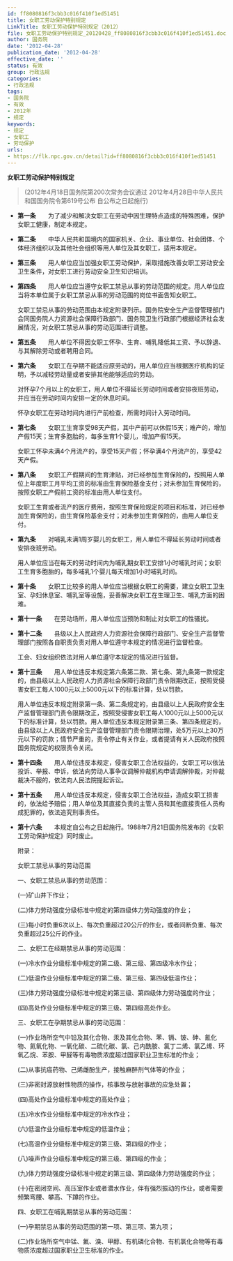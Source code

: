 ```yaml
---
id: ff8080816f3cbb3c016f410f1ed51451
title: 女职工劳动保护特别规定
LinkTitle: 女职工劳动保护特别规定（2012）
file: 女职工劳动保护特别规定_20120428_ff8080816f3cbb3c016f410f1ed51451.docx
author: 国务院
date: '2012-04-28'
publication_date: '2012-04-28'
effective_date: ''
status: 有效
group: 行政法规
categories:
- 行政法规
tags:
- 国务院
- 有效
- 2012年
- 规定
keywords:
- 规定
- 女职工
- 劳动保护
urls:
- https://flk.npc.gov.cn/detail?id=ff8080816f3cbb3c016f410f1ed51451
---
```


**女职工劳动保护特别规定**

> (2012年4月18日国务院第200次常务会议通过 2012年4月28日中华人民共和国国务院令第619号公布 自公布之日起施行)

- **第一条**　　为了减少和解决女职工在劳动中因生理特点造成的特殊困难，保护女职工健康，制定本规定。

- **第二条**　　中华人民共和国境内的国家机关、企业、事业单位、社会团体、个体经济组织以及其他社会组织等用人单位及其女职工，适用本规定。

- **第三条**　　用人单位应当加强女职工劳动保护，采取措施改善女职工劳动安全卫生条件，对女职工进行劳动安全卫生知识培训。

- **第四条**　　用人单位应当遵守女职工禁忌从事的劳动范围的规定。用人单位应当将本单位属于女职工禁忌从事的劳动范围的岗位书面告知女职工。

  女职工禁忌从事的劳动范围由本规定附录列示。国务院安全生产监督管理部门会同国务院人力资源社会保障行政部门、国务院卫生行政部门根据经济社会发展情况，对女职工禁忌从事的劳动范围进行调整。

- **第五条**　　用人单位不得因女职工怀孕、生育、哺乳降低其工资、予以辞退、与其解除劳动或者聘用合同。

- **第六条**　　女职工在孕期不能适应原劳动的，用人单位应当根据医疗机构的证明，予以减轻劳动量或者安排其他能够适应的劳动。

  对怀孕7个月以上的女职工，用人单位不得延长劳动时间或者安排夜班劳动，并应当在劳动时间内安排一定的休息时间。

  怀孕女职工在劳动时间内进行产前检查，所需时间计入劳动时间。

- **第七条**　　女职工生育享受98天产假，其中产前可以休假15天；难产的，增加产假15天；生育多胞胎的，每多生育1个婴儿，增加产假15天。

  女职工怀孕未满4个月流产的，享受15天产假；怀孕满4个月流产的，享受42天产假。

- **第八条**　　女职工产假期间的生育津贴，对已经参加生育保险的，按照用人单位上年度职工月平均工资的标准由生育保险基金支付；对未参加生育保险的，按照女职工产假前工资的标准由用人单位支付。

  女职工生育或者流产的医疗费用，按照生育保险规定的项目和标准，对已经参加生育保险的，由生育保险基金支付；对未参加生育保险的，由用人单位支付。

- **第九条**　　对哺乳未满1周岁婴儿的女职工，用人单位不得延长劳动时间或者安排夜班劳动。

  用人单位应当在每天的劳动时间内为哺乳期女职工安排1小时哺乳时间；女职工生育多胞胎的，每多哺乳1个婴儿每天增加1小时哺乳时间。

- **第十条**　　女职工比较多的用人单位应当根据女职工的需要，建立女职工卫生室、孕妇休息室、哺乳室等设施，妥善解决女职工在生理卫生、哺乳方面的困难。

- **第十一条**　　在劳动场所，用人单位应当预防和制止对女职工的性骚扰。

- **第十二条**　　县级以上人民政府人力资源社会保障行政部门、安全生产监督管理部门按照各自职责负责对用人单位遵守本规定的情况进行监督检查。

  工会、妇女组织依法对用人单位遵守本规定的情况进行监督。

- **第十三条**　　用人单位违反本规定第六条第二款、第七条、第九条第一款规定的，由县级以上人民政府人力资源社会保障行政部门责令限期改正，按照受侵害女职工每人1000元以上5000元以下的标准计算，处以罚款。

  用人单位违反本规定附录第一条、第二条规定的，由县级以上人民政府安全生产监督管理部门责令限期改正，按照受侵害女职工每人1000元以上5000元以下的标准计算，处以罚款。用人单位违反本规定附录第三条、第四条规定的，由县级以上人民政府安全生产监督管理部门责令限期治理，处5万元以上30万元以下的罚款；情节严重的，责令停止有关作业，或者提请有关人民政府按照国务院规定的权限责令关闭。

- **第十四条**　　用人单位违反本规定，侵害女职工合法权益的，女职工可以依法投诉、举报、申诉，依法向劳动人事争议调解仲裁机构申请调解仲裁，对仲裁裁决不服的，依法向人民法院提起诉讼。

- **第十五条**　　用人单位违反本规定，侵害女职工合法权益，造成女职工损害的，依法给予赔偿；用人单位及其直接负责的主管人员和其他直接责任人员构成犯罪的，依法追究刑事责任。

- **第十六条**　　本规定自公布之日起施行。1988年7月21日国务院发布的《女职工劳动保护规定》同时废止。

  附录：

  女职工禁忌从事的劳动范围

  一、女职工禁忌从事的劳动范围：

  (一)矿山井下作业；

  (二)体力劳动强度分级标准中规定的第四级体力劳动强度的作业；

  (三)每小时负重6次以上、每次负重超过20公斤的作业，或者间断负重、每次负重超过25公斤的作业。

  二、女职工在经期禁忌从事的劳动范围：

  (一)冷水作业分级标准中规定的第二级、第三级、第四级冷水作业；

  (二)低温作业分级标准中规定的第二级、第三级、第四级低温作业；

  (三)体力劳动强度分级标准中规定的第三级、第四级体力劳动强度的作业；

  (四)高处作业分级标准中规定的第三级、第四级高处作业。

  三、女职工在孕期禁忌从事的劳动范围：

  (一)作业场所空气中铅及其化合物、汞及其化合物、苯、镉、铍、砷、氰化物、氮氧化物、一氧化碳、二硫化碳、氯、己内酰胺、氯丁二烯、氯乙烯、环氧乙烷、苯胺、甲醛等有毒物质浓度超过国家职业卫生标准的作业；

  (二)从事抗癌药物、己烯雌酚生产，接触麻醉剂气体等的作业；

  (三)非密封源放射性物质的操作，核事故与放射事故的应急处置；

  (四)高处作业分级标准中规定的高处作业；

  (五)冷水作业分级标准中规定的冷水作业；

  (六)低温作业分级标准中规定的低温作业；

  (七)高温作业分级标准中规定的第三级、第四级的作业；

  (八)噪声作业分级标准中规定的第三级、第四级的作业；

  (九)体力劳动强度分级标准中规定的第三级、第四级体力劳动强度的作业；

  (十)在密闭空间、高压室作业或者潜水作业，伴有强烈振动的作业，或者需要频繁弯腰、攀高、下蹲的作业。

  四、女职工在哺乳期禁忌从事的劳动范围：

  (一)孕期禁忌从事的劳动范围的第一项、第三项、第九项；

  (二)作业场所空气中锰、氟、溴、甲醇、有机磷化合物、有机氯化合物等有毒物质浓度超过国家职业卫生标准的作业。
